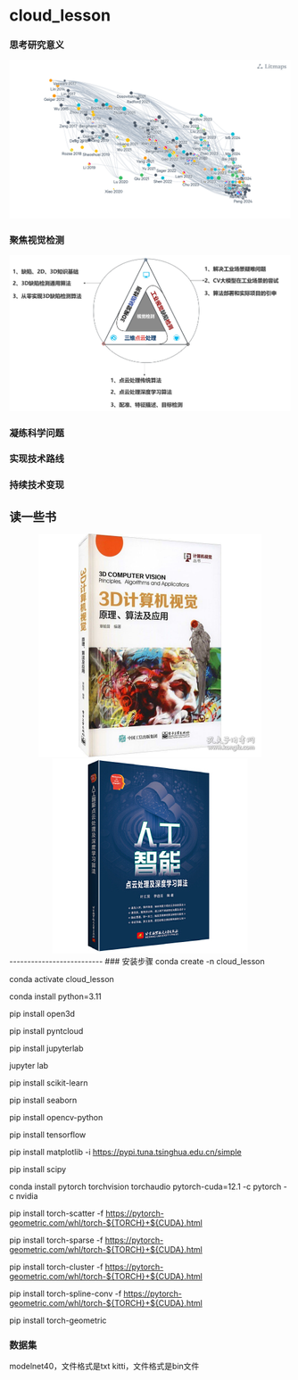 # cloud_lesson

### 思考研究意义
<div align="center">
    <img src="litmaps.png" width="800"/>
</div>

### 聚焦视觉检测

<div align="center">
    <img src="research&engineer.png" width="600"/>
</div>

### 凝练科学问题

### 实现技术路线

### 持续技术变现

## 读一些书

<div align="center">
    <img src="image\3D计算机视觉.jpg" width="400" style="left;"/>
</div>

<div align="center">
    <img src="image\人工智能点云处理机深度学习算法.jpg" style="left;"/>
</div>
--------------------------
### 安装步骤
conda create -n cloud_lesson

conda activate cloud_lesson

conda install python=3.11

pip install open3d

pip install pyntcloud

pip install jupyterlab

jupyter lab

pip install scikit-learn

pip install seaborn

pip install opencv-python

pip install tensorflow

pip install matplotlib -i https://pypi.tuna.tsinghua.edu.cn/simple

pip install scipy

conda install pytorch torchvision torchaudio pytorch-cuda=12.1 -c pytorch -c nvidia

pip install torch-scatter -f https://pytorch-geometric.com/whl/torch-${TORCH}+${CUDA}.html

pip install torch-sparse -f https://pytorch-geometric.com/whl/torch-${TORCH}+${CUDA}.html

pip install torch-cluster -f https://pytorch-geometric.com/whl/torch-${TORCH}+${CUDA}.html

pip install torch-spline-conv -f https://pytorch-geometric.com/whl/torch-${TORCH}+${CUDA}.html

pip install torch-geometric

### 数据集
modelnet40，文件格式是txt
kitti，文件格式是bin文件

